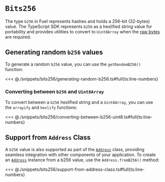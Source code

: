 # `Bits256`

The type `b256` in Fuel represents hashes and holds a 256-bit (32-bytes) value. The TypeScript SDK represents `b256` as a hexlified string value for portability and provides utilities to convert to `Uint8Array` when the [raw bytes](./bytes32.md) are required.

## Generating random `b256` values

To generate a random `b256` value, you can use the `getRandomB256()` function:

<<< @./snippets/bits256/generating-random-b256.ts#full{ts:line-numbers}

### Converting between `b256` and `Uint8Array`

To convert between a `b256` hexlified string and a `Uint8Array`, you can use the `arrayify` and `hexlify` functions:

<<< @./snippets/bits256/converting-between-b256-uint8.ts#full{ts:line-numbers}

## Support from `Address` Class

A `b256` value is also supported as part of the [`Address`](../../api/Address/Address.md) class, providing seamless integration with other components of your application. To create an [`Address`](../../api/Address/Address.md) instance from a b256 value, use the `Address.fromB256()` method:

<<< @./snippets/bits256/support-from-address-class.ts#full{ts:line-numbers}
